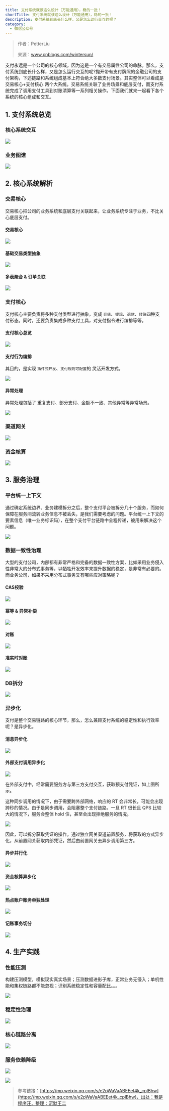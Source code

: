 ```yaml
---
title: 支付系统就该这么设计（万能通用），稳的一批！
shortTitle: 支付系统就该这么设计（万能通用），稳的一批！
description: 支付系统到底长什么样，又是怎么运行交互的呢？
category:
  - 微信公众号
---
```


> 作者：PetterLiu
> 
> 来源：www.cnblogs.com/wintersun/

支付永远是一个公司的核心领域，因为这是一个有交易属性公司的命脉。那么，支付系统到底长什么样，又是怎么运行交互的呢?抛开带有支付牌照的金融公司的支付架构，下述链路和系统组成基本上符合绝大多数支付场景。其实整体可以看成是交易核心+支付核心 两个大系统。交易系统关联了业务场景和底层支付，而支付系统完成了调用支付工具到对账清算等一系列相关操作。下面我们就来一起看下各个系统的核心组成和交互。

## 1\. 支付系统总览

### 核心系统交互

![](https://cdn.tobebetterjavaer.com/tobebetterjavaer/images/nice-article/weixin-zhifxtjgzmsjwntywdyp-ee5890cb-8ef3-4908-8335-18df948a216d.jpg)

### 业务图谱

![](https://cdn.tobebetterjavaer.com/tobebetterjavaer/images/nice-article/weixin-zhifxtjgzmsjwntywdyp-aa67689b-2f16-4bde-ab04-6ebef087ed9c.jpg)

## 2\. 核心系统解析

### 交易核心

交易核心把公司的业务系统和底层支付关联起来，让业务系统专注于业务，不比关心底层支付。

#### 交易核心

![](https://cdn.tobebetterjavaer.com/tobebetterjavaer/images/nice-article/weixin-zhifxtjgzmsjwntywdyp-868070e2-8c52-4c0c-bc18-8f0a46cc6749.jpg)

#### 基础交易类型抽象

![](https://cdn.tobebetterjavaer.com/tobebetterjavaer/images/nice-article/weixin-zhifxtjgzmsjwntywdyp-4be62336-4cb7-4d00-801d-b507a3f1585f.jpg)

#### 多表聚合 & 订单关联

![](https://cdn.tobebetterjavaer.com/tobebetterjavaer/images/nice-article/weixin-zhifxtjgzmsjwntywdyp-37966263-2e1d-4e2e-9ca1-137d69a21022.jpg)

### 支付核心

支付核心主要负责将多种支付类型进行抽象，变成 `充值`、`提现`、`退款`、`转账`四种支付形态。同时，还要负责集成多种支付工具，对支付指令进行编排等等。

#### 支付核心总览

![](https://cdn.tobebetterjavaer.com/tobebetterjavaer/images/nice-article/weixin-zhifxtjgzmsjwntywdyp-b501d78a-f4a0-459b-863b-9bd2147d90a3.jpg)

#### 支付行为编排

其目的，是实现 `插件式开发`、`支付规则可配置`的 灵活开发方式。

![](https://cdn.tobebetterjavaer.com/tobebetterjavaer/images/nice-article/weixin-zhifxtjgzmsjwntywdyp-7f43da1d-56e0-4785-9a97-3b235f2e5e2d.jpg)

#### 异常处理

异常处理包括了 重复支付、部分支付、金额不一致、其他异常等异常场景。

![](https://cdn.tobebetterjavaer.com/tobebetterjavaer/images/nice-article/weixin-zhifxtjgzmsjwntywdyp-0ada08fb-abd5-44d2-a350-47ad2ffe8742.jpg)

### 渠道网关

![](https://cdn.tobebetterjavaer.com/tobebetterjavaer/images/nice-article/weixin-zhifxtjgzmsjwntywdyp-cbecfc3f-48b7-4882-a6e4-2293a3e51fbc.jpg)

### 资金核算

![](https://cdn.tobebetterjavaer.com/tobebetterjavaer/images/nice-article/weixin-zhifxtjgzmsjwntywdyp-cb51b886-9dd4-42b1-a3ef-5802f02ed6db.jpg)

## 3\. 服务治理

### 平台统一上下文

通过确定系统边界、业务建模拆分之后，整个支付平台被拆分几十个服务，而如何保障在服务间流转业务信息不被丢失，是我们需要考虑的问题。平台统一上下文的要素信息（唯一业务标识码），在整个支付平台链路中全程传递，被用来解决这个问题。

![](https://cdn.tobebetterjavaer.com/tobebetterjavaer/images/nice-article/weixin-zhifxtjgzmsjwntywdyp-105cfdd6-6a14-4081-bca4-2e7c9f106a90.jpg)

### 数据一致性治理

大型的支付公司，内部都有非常严格和完备的数据一致性方案，比如采用业务侵入性非常大的分布式事务等，以牺牲开发效率来提升数据的稳定，是非常有必要的。而业务公司，如果不采用分布式事务又有哪些应对策略呢？

#### CAS校验

![](https://cdn.tobebetterjavaer.com/tobebetterjavaer/images/nice-article/weixin-zhifxtjgzmsjwntywdyp-5571b5a7-4658-4a5b-8b9a-f4159ead6fc5.jpg)

#### 幂等 & 异常补偿

![](https://cdn.tobebetterjavaer.com/tobebetterjavaer/images/nice-article/weixin-zhifxtjgzmsjwntywdyp-1af94494-0dd1-43a9-a9f7-5893f36bbeff.jpg)

#### 对账

![](https://cdn.tobebetterjavaer.com/tobebetterjavaer/images/nice-article/weixin-zhifxtjgzmsjwntywdyp-18f1b974-88ab-4aca-a267-566316c436bc.jpg)

#### 准实时对账

![](https://cdn.tobebetterjavaer.com/tobebetterjavaer/images/nice-article/weixin-zhifxtjgzmsjwntywdyp-ade34d95-a5b9-496d-a090-2b2119ca3fad.jpg)

### DB拆分

![](https://cdn.tobebetterjavaer.com/tobebetterjavaer/images/nice-article/weixin-zhifxtjgzmsjwntywdyp-092ebea5-131c-462f-9fa5-0d36f58586ab.jpg)

### 异步化

支付是整个交易链路的核心环节，那么，怎么兼顾支付系统的稳定性和执行效率呢？是异步化。

#### 消息异步化

![](https://cdn.tobebetterjavaer.com/tobebetterjavaer/images/nice-article/weixin-zhifxtjgzmsjwntywdyp-1fc9773c-1fbe-4b01-b0a3-3fdbae27bab6.jpg)

#### 外部支付调用异步化

![](https://cdn.tobebetterjavaer.com/tobebetterjavaer/images/nice-article/weixin-zhifxtjgzmsjwntywdyp-79f239cf-a6dd-4b8b-b907-ab3a88890a79.jpg)

在外部支付中，经常需要服务方与第三方支付交互，获取预支付凭证，如上图所示。

这种同步调用的情况下，由于需要跨外部网络，响应的 RT 会非常长，可能会出现跨秒的情况。由于是同步调用，会阻塞整个支付链路。一旦 RT 很长且 QPS 比较大的情况下，服务会整体 hold 住，甚至会出现拒绝服务的情况。

![](https://cdn.tobebetterjavaer.com/tobebetterjavaer/images/nice-article/weixin-zhifxtjgzmsjwntywdyp-be756b9f-3037-4c84-8c49-2e7d673bc0fa.jpg)

因此，可以拆分获取凭证的操作，通过独立网关渠道前置服务，将获取的方式异步化，从前置网关获取内部凭证，然后由前置网关去异步调用第三方。

#### 异步并行化

![](https://cdn.tobebetterjavaer.com/tobebetterjavaer/images/nice-article/weixin-zhifxtjgzmsjwntywdyp-a7251c7a-8842-4ae4-8462-bd218cc4337a.jpg)

#### 资金核算异步化

![](https://cdn.tobebetterjavaer.com/tobebetterjavaer/images/nice-article/weixin-zhifxtjgzmsjwntywdyp-8409e2ae-fb04-49a6-97a3-3d354a34cf0a.jpg)

#### 热点账户账务单独处理

![](https://cdn.tobebetterjavaer.com/tobebetterjavaer/images/nice-article/weixin-zhifxtjgzmsjwntywdyp-5864d7ce-ccb2-4dc5-843f-f073ed05be25.jpg)

#### 记账事务切分

![](https://cdn.tobebetterjavaer.com/tobebetterjavaer/images/nice-article/weixin-zhifxtjgzmsjwntywdyp-8ebe2a2b-5f8b-4050-863c-31b3cc36f69c.jpg)

## 4\. 生产实践

### 性能压测

构建压测模型，模拟现实真实场景；压测数据进影子库，正常业务无侵入；单机性能和集权链路都不能忽视；识别系统稳定性和容量配比。。。

![](https://cdn.tobebetterjavaer.com/tobebetterjavaer/images/nice-article/weixin-zhifxtjgzmsjwntywdyp-9ff20432-4769-46da-8447-4decb37686e6.jpg)

### 稳定性治理

![](https://cdn.tobebetterjavaer.com/tobebetterjavaer/images/nice-article/weixin-zhifxtjgzmsjwntywdyp-9d113566-a0c1-448a-8e8c-c071052dd000.jpg)

### 核心链路分离

![](https://cdn.tobebetterjavaer.com/tobebetterjavaer/images/nice-article/weixin-zhifxtjgzmsjwntywdyp-ebc24f88-90a1-44c9-a065-ff0528fcd86e.jpg)

### 服务依赖降级

![](https://cdn.tobebetterjavaer.com/tobebetterjavaer/images/nice-article/weixin-zhifxtjgzmsjwntywdyp-1ce53126-64de-4008-aa9c-e81613bdf5f3.jpg)


  

![](https://cdn.tobebetterjavaer.com/tobebetterjavaer/images/nice-article/weixin-zhifxtjgzmsjwntywdyp-d60598b6-341b-4757-9ea8-f43f25cc7c57.jpg)

>参考链接：[https://mp.weixin.qq.com/s/e2pWaVaABEEet4k_cplBhw](https://mp.weixin.qq.com/s/e2pWaVaABEEet4k_cplBhw)，出处：我是程序汪，整理：沉默王二

